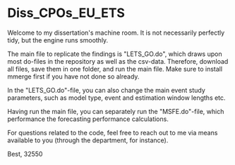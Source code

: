# Diss_CPOs_EU_ETS
 
 Welcome to my dissertation's machine room. It is not necessarily perfectly tidy, but the engine runs smoothly. 
 
 The main file to replicate the findings is "LETS_GO.do", which draws upon most do-files in the repository as well as the csv-data. Therefore, download all files, save them in one folder, and run the main file. Make sure to install mmerge first if you have not done so already. 

 In the "LETS_GO.do"-file, you can also change the main event study parameters, such as model type, event and estimation window lengths etc. 

 Having run the main file, you can separately run the "MSFE.do"-file, which performance the forecasting performance calculations. 

 For questions related to the code, feel free to reach out to me via means available to you (through the department, for instance).

 Best,
 32550
